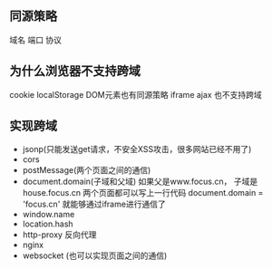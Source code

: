 ## 同源策略
域名 端口 协议

## 为什么浏览器不支持跨域
cookie localStorage 
DOM元素也有同源策略 iframe
ajax 也不支持跨域

## 实现跨域
- jsonp(只能发送get请求，不安全XSS攻击，很多网站已经不用了)
- cors 
- postMessage(两个页面之间的通信)
- document.domain(子域和父域) 如果父是www.focus.cn，  子域是house.focus.cn
    两个页面都可以写上一行代码 document.domain = 'focus.cn' 就能够通过iframe进行通信了
- window.name
- location.hash
- http-proxy 反向代理
- nginx
- websocket (也可以实现页面之间的通信)
